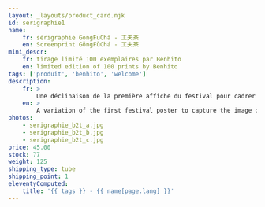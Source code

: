 ```yaml
---
layout: _layouts/product_card.njk
id: serigraphie1
name:
    fr: sérigraphie GōngFūChá - 工夫茶
    en: Screenprint GōngFūChá - 工夫茶
mini_descr:
    fr: tirage limité 100 exemplaires par Benhito
    en: limited edition of 100 prints by Benhito
tags: ['produit', 'benhito', 'welcome']
description: 
    fr: >
        Une déclinaison de la première affiche du festival pour cadrer l'image de notre collectif : Brut de Thé. La traduction en chinois n'est pas du tout littérale, c'est un choix assumé qu'on pourrait interpréter par -l'âme du thé-. Chaque pièce est unique. Elles ont été tirées avec soin par - Estampille, le studio Delphine Chapuis à Saint-Étienne et sont contrôlées et signées par l'auteur.
    en: >
        A variation of the first festival poster to capture the image of our collective: Brut de Thé. The Chinese translation is not literal at all; it is a deliberate choice that could be interpreted as "the soul of tea." Each piece is unique. They have been carefully printed by Estampille studio by Delphine Chapuis in Saint-Étienne and are checked and signed by the author.
photos:
    - serigraphie_b2t_a.jpg
    - serigraphie_b2t_b.jpg
    - serigraphie_b2t_c.jpg
price: 45.00
stock: 77
weight: 125
shipping_type: tube
shipping_point: 1
eleventyComputed:
    title: '{{ tags }} - {{ name[page.lang] }}'
---
```

